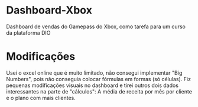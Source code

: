 # Dashboard-Xbox
Dashboard de vendas do Gamepass do Xbox, como tarefa para um curso da plataforma DIO

# Modificações
Usei o excel online que é muito limitado, não consegui implementar "Big Numbers", pois não conseguia colocar fórmulas em formas (só células). Fiz pequenas modificações visuais no dashboard e tirei outros dois dados interessantes na parte de "cálculos": A média de receita por mês por cliente e o plano com mais clientes.
